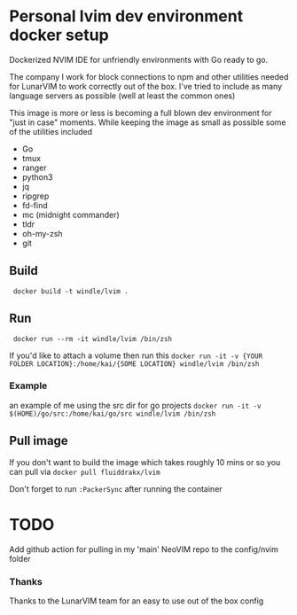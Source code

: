 # Personal lvim dev environment docker setup #

Dockerized NVIM IDE for unfriendly environments with Go ready to go.

The company I work for block connections to npm and other utilities needed for
LunarVIM to work correctly out of the box. I've tried to include as many language servers
as possible (well at least the common ones)

This image is more or less is becoming a full blown dev environment for "just in case" moments.
While keeping the image as small as possible some of the utilities included

* Go
* tmux
* ranger
* python3
* jq
* ripgrep
* fd-find
* mc (midnight commander)
* tldr
* oh-my-zsh
* git


## Build ##
` docker build -t windle/lvim .`

## Run ##
` docker run --rm -it windle/lvim /bin/zsh`

If you'd like to attach a volume then run this
`docker run -it -v {YOUR FOLDER LOCATION}:/home/kai/{SOME LOCATION} windle/lvim /bin/zsh`

### Example ###
an example of me using the src dir for go projects
`docker run -it -v $(HOME)/go/src:/home/kai/go/src windle/lvim /bin/zsh`

## Pull image ##
If you don't want to build the image which takes roughly 10 mins or so you can pull via `docker pull fluiddrakx/lvim`

Don't forget to run `:PackerSync` after running the container

# TODO #
Add github action for pulling in my 'main' NeoVIM repo to the config/nvim folder

### Thanks ###
Thanks to the LunarVIM team for an easy to use out of the box config
